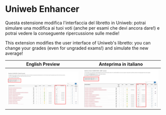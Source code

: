 # Uniweb Enhancer
Questa estensione modifica l'interfaccia del libretto in Uniweb: potrai simulare una modifica ai tuoi voti (anche per esami che devi ancora dare!) e potrai vedere la conseguente ripercussione sulle medie!

This extension modifies the user interface of Uniweb's libretto: you can change your grades (even for ungraded exams!) and simulate the new average!


| English Preview | Anteprima in italiano |
| :-------------: | :-------------------: |
| ![Uniweb Enhancer Preview](img/preview_eng.jpg "Uniweb Enhancer Preview") | ![Anteprima di Uniweb Enhancer](img/preview_ita.jpg "Anteprima di Uniweb Enhancer") |